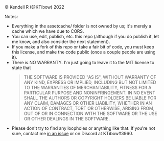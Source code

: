© Kendell R (@KTibow) 2022

Notes:

- Everything in the assetcache/ folder is not owned by us; it's merely a cache which we have due to CORS.
- You can use, edit, publish, etc. this repo
  (although if you do publish it, let me know, and also consider the next statement).
- If you make a fork of this repo or take a fair bit of code, you must keep this license,
  and make the code public (once a couple people are using it).
- There is NO WARRANTY. I'm just going to leave it to the MIT license to state that
  > THE SOFTWARE IS PROVIDED "AS IS", WITHOUT WARRANTY OF ANY KIND, EXPRESS OR
  > IMPLIED, INCLUDING BUT NOT LIMITED TO THE WARRANTIES OF MERCHANTABILITY,
  > FITNESS FOR A PARTICULAR PURPOSE AND NONINFRINGEMENT. IN NO EVENT SHALL THE
  > AUTHORS OR COPYRIGHT HOLDERS BE LIABLE FOR ANY CLAIM, DAMAGES OR OTHER
  > LIABILITY, WHETHER IN AN ACTION OF CONTRACT, TORT OR OTHERWISE, ARISING FROM,
  > OUT OF OR IN CONNECTION WITH THE SOFTWARE OR THE USE OR OTHER DEALINGS IN THE
  > SOFTWARE.
- Please don't try to find any loopholes or anything like that. If you're not sure,
  contact me [in an issue](https://github.com/KTibow/Cloudclient/issues) or on Discord at KTibow#3960.
